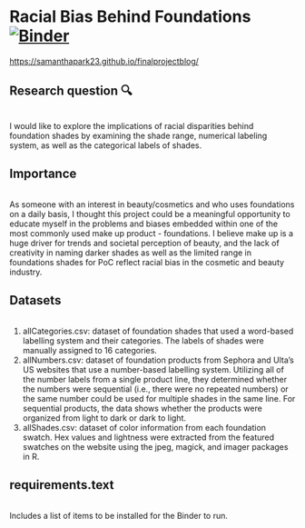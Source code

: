 # Racial Bias Behind Foundations [![Binder](https://mybinder.org/badge_logo.svg)](https://mybinder.org/v2/gh/samanthapark23/dh140project/HEAD) 

https://samanthapark23.github.io/finalprojectblog/
## Research question 🔍
###### 
I would like to explore the implications of racial disparities behind foundation shades by examining the shade range, numerical labeling system, as well as the categorical labels of shades. 
## Importance
###### 
As someone with an interest in beauty/cosmetics and who uses foundations on a daily basis, I thought this project could be a meaningful opportunity to educate myself in the problems and biases embedded within one of the most commonly used make up product - foundations. I believe make up is a huge driver for trends and societal perception of beauty, and the lack of creativity in naming darker shades as well as the limited range in foundations shades for PoC reflect racial bias in the cosmetic and beauty industry. 
## Datasets 
###### 
1. allCategories.csv: dataset of foundation shades that used a word-based labelling system and their categories. The labels of shades were manually assigned to 16 categories.
2. allNumbers.csv: dataset of foundation products from Sephora and Ulta’s US websites that use a number-based labelling system. Utilizing all of the number labels from a single product line, they determined whether the numbers were sequential (i.e., there were no repeated numbers) or the same number could be used for multiple shades in the same line. For sequential products, the data shows whether the products were organized from light to dark or dark to light.
3. allShades.csv: dataset of color information from each foundation swatch. Hex values and lightness were extracted from the featured swatches on the website using the jpeg, magick, and imager packages in R.
## requirements.text 
###### 
Includes a list of items to be installed for the Binder to run.
